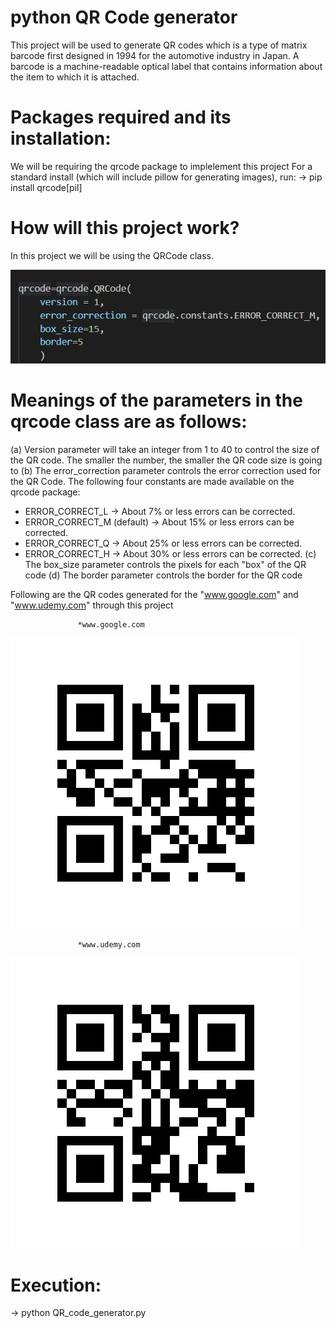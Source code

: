 # python QR Code generator
This project will be used to generate QR codes which is a type of matrix barcode first designed in 1994 for the automotive industry in Japan. 
A barcode is a machine-readable optical label that contains information about the item to which it is attached.

# Packages required and its installation:
We will be requiring the qrcode package to implelement this project
For a standard install (which will include pillow for generating images), run:
-> pip install qrcode[pil]

# How will this project work?
In this project we will be using the QRCode class. 

![](image/qrcode-class.png)

# Meanings of the parameters in the qrcode class are as follows:
(a) Version parameter will take an integer from 1 to 40 to control the size of the QR code. The smaller the number, the smaller the QR code size is going to 
(b) The error_correction parameter controls the error correction used for the QR Code. The following four constants are made available on the qrcode package:
* ERROR_CORRECT_L -> About 7% or less errors can be corrected.
* ERROR_CORRECT_M (default) -> About 15% or less errors can be corrected.
* ERROR_CORRECT_Q -> About 25% or less errors can be corrected.
* ERROR_CORRECT_H -> About 30% or less errors can be corrected.
(c) The box_size parameter controls the pixels for each "box" of the QR code
(d) The border parameter controls the border for the QR code


Following are the QR codes generated for the "www.google.com" and "www.udemy.com" through this project

                   *www.google.com
![](image/google.com%20QR%20Code.png)

                   *www.udemy.com
![](image/udemy.png)
 
# Execution:
-> python QR_code_generator.py

